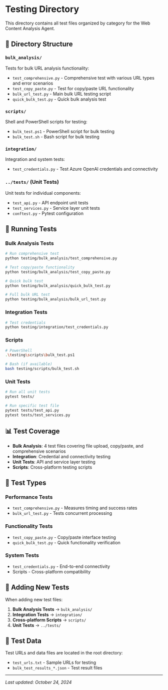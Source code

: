 # Testing Directory

This directory contains all test files organized by category for the Web Content Analysis Agent.

## 📁 Directory Structure

### `bulk_analysis/`
Tests for bulk URL analysis functionality:
- `test_comprehensive.py` - Comprehensive test with various URL types and error scenarios
- `test_copy_paste.py` - Test for copy/paste URL functionality 
- `bulk_url_test.py` - Main bulk URL testing script
- `quick_bulk_test.py` - Quick bulk analysis test

### `scripts/`
Shell and PowerShell scripts for testing:
- `bulk_test.ps1` - PowerShell script for bulk testing
- `bulk_test.sh` - Bash script for bulk testing

### `integration/`
Integration and system tests:
- `test_credentials.py` - Test Azure OpenAI credentials and connectivity

### `../tests/` (Unit Tests)
Unit tests for individual components:
- `test_api.py` - API endpoint unit tests
- `test_services.py` - Service layer unit tests
- `conftest.py` - Pytest configuration

## 🚀 Running Tests

### Bulk Analysis Tests
```bash
# Run comprehensive test
python testing/bulk_analysis/test_comprehensive.py

# Test copy/paste functionality  
python testing/bulk_analysis/test_copy_paste.py

# Quick bulk test
python testing/bulk_analysis/quick_bulk_test.py

# Full bulk URL test
python testing/bulk_analysis/bulk_url_test.py
```

### Integration Tests
```bash
# Test credentials
python testing/integration/test_credentials.py
```

### Scripts
```bash
# PowerShell
.\testing\scripts\bulk_test.ps1

# Bash (if available)
bash testing/scripts/bulk_test.sh
```

### Unit Tests
```bash
# Run all unit tests
pytest tests/

# Run specific test file
pytest tests/test_api.py
pytest tests/test_services.py
```

## 📊 Test Coverage

- **Bulk Analysis**: 4 test files covering file upload, copy/paste, and comprehensive scenarios
- **Integration**: Credential and connectivity testing
- **Unit Tests**: API and service layer testing
- **Scripts**: Cross-platform testing scripts

## 🎯 Test Types

### Performance Tests
- `test_comprehensive.py` - Measures timing and success rates
- `bulk_url_test.py` - Tests concurrent processing

### Functionality Tests  
- `test_copy_paste.py` - Copy/paste interface testing
- `quick_bulk_test.py` - Quick functionality verification

### System Tests
- `test_credentials.py` - End-to-end connectivity
- Scripts - Cross-platform compatibility

## 📝 Adding New Tests

When adding new test files:

1. **Bulk Analysis Tests** → `bulk_analysis/`
2. **Integration Tests** → `integration/`  
3. **Cross-platform Scripts** → `scripts/`
4. **Unit Tests** → `../tests/`

## 🔧 Test Data

Test URLs and data files are located in the root directory:
- `test_urls.txt` - Sample URLs for testing
- `bulk_test_results_*.json` - Test result files

---

*Last updated: October 24, 2024*